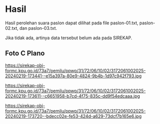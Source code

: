 # Hasil

Hasil perolehan suara paslon dapat dilihat pada file paslon-01.txt, paslon-02.txt, dan paslon-03.txt.

Jika tidak ada, artinya data tersebut belum ada pada SIREKAP.

## Foto C Plano

https://sirekap-obj-formc.kpu.go.id/73a7/pemilu/ppwp/31/72/06/10/02/3172061002025-20240219-173441--e15a397a-80e9-4824-9b4b-1d97c942f793.jpg

https://sirekap-obj-formc.kpu.go.id/73a7/pemilu/ppwp/31/72/06/10/02/3172061002025-20240219-173611--c6651958-b7cd-4f75-835c-dd9f54edcaaa.jpg

https://sirekap-obj-formc.kpu.go.id/73a7/pemilu/ppwp/31/72/06/10/02/3172061002025-20240219-173720--bdecc02e-fe53-424d-a629-73dcf7b165e6.jpg

